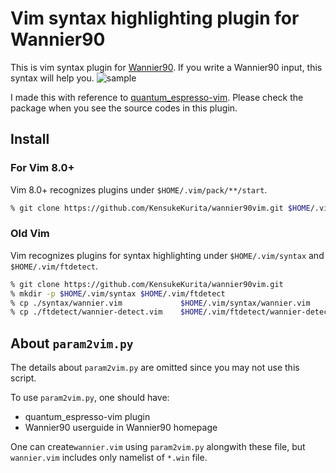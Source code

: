 # Vim syntax highlighting plugin for Wannier90

This is vim syntax plugin for [Wannier90](http://www.wannier.org).
If you write a Wannier90 input, this syntax will help you.
![sample](./README-imag/sample.png)

I made this with reference to [quantum_espresso-vim](https://github.com/leseixas/quantum_espresso-vim).
Please check the package when you see the source codes in this plugin.

## Install

### For Vim 8.0+

Vim 8.0+ recognizes plugins under `$HOME/.vim/pack/**/start`.

```sh
% git clone https://github.com/KensukeKurita/wannier90vim.git $HOME/.vim/pack/**/start
```

### Old Vim

Vim recognizes plugins for syntax highlighting under `$HOME/.vim/syntax` and `$HOME/.vim/ftdetect`.

```sh
% git clone https://github.com/KensukeKurita/wannier90vim.git
% mkdir -p $HOME/.vim/syntax $HOME/.vim/ftdetect
% cp ./syntax/wannier.vim             $HOME/.vim/syntax/wannier.vim
% cp ./ftdetect/wannier-detect.vim    $HOME/.vim/ftdetect/wannier-detect.vim
```

## About `param2vim.py`

The details about `param2vim.py` are omitted since you may not use this script.

To use `param2vim.py`, one should have:

- quantum_espresso-vim plugin
- Wannier90 userguide in Wannier90 homepage

One can create`wannier.vim` using `param2vim.py` alongwith these file, but `wannier.vim` includes only namelist of `*.win` file.


